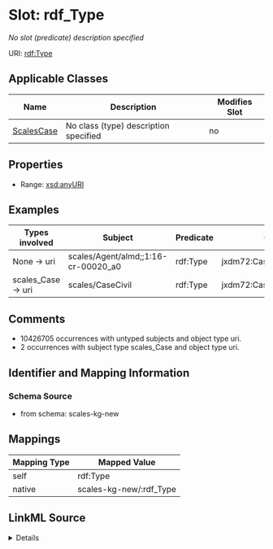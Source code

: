 

# Slot: rdf_Type


_No slot (predicate) description specified_





URI: [rdf:Type](http://www.w3.org/1999/02/22-rdf-syntax-ns#Type)



<!-- no inheritance hierarchy -->





## Applicable Classes

| Name | Description | Modifies Slot |
| --- | --- | --- |
| [ScalesCase](../classes/ScalesCase.md) | No class (type) description specified |  no  |







## Properties

* Range: [xsd:anyURI](xsd:anyURI)






## Examples

| Types involved | Subject | Predicate | Object |
| --- | --- | --- | --- |
| None → uri | scales/Agent/almd;;1:16-cr-00020_a0 | rdf:Type | jxdm72:CaseDefendantParty |
| scales_Case → uri | scales/CaseCivil | rdf:Type | jxdm72:Case |


## Comments

* 10426705 occurrences with untyped subjects and object type uri.
* 2 occurrences with subject type scales_Case and object type uri.

## Identifier and Mapping Information







### Schema Source


* from schema: scales-kg-new




## Mappings

| Mapping Type | Mapped Value |
| ---  | ---  |
| self | rdf:Type |
| native | scales-kg-new/:rdf_Type |




## LinkML Source

<details>

```yaml
name: rdf_Type
description: No slot (predicate) description specified
comments:
- 10426705 occurrences with untyped subjects and object type uri.
- 2 occurrences with subject type scales_Case and object type uri.
examples:
- description: None → uri
  object:
    example_object: jxdm72:CaseDefendantParty
    example_object_type: uri
    example_predicate: rdf:Type
    example_subject: scales/Agent/almd;;1:16-cr-00020_a0
    example_subject_type: None
- description: scales_Case → uri
  object:
    example_object: jxdm72:Case
    example_object_type: uri
    example_predicate: rdf:Type
    example_subject: scales/CaseCivil
    example_subject_type: scales_Case
from_schema: scales-kg-new
rank: 1000
slot_uri: rdf:Type
alias: rdf_Type
domain_of:
- scales_Case
range: uri

```
</details>